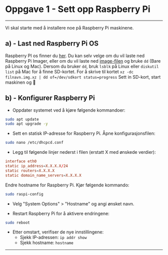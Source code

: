 # Oppgave 1 - Sett opp Raspberry Pi
---
Vi skal starte med å installere noe på Raspberry Pi maskinene.

## a) - Last ned Raspberry Pi OS
Raspberry PI os finner du [her](https://www.raspberrypi.com/software/).
Du kan selv velge om du vil laste ned Raspberry Pi Imager, eller om du vil laste ned [image-filen](https://www.raspberrypi.com/software/operating-systems/#raspberry-pi-os-32-bit) og bruke `dd` (Bare på Linux og Mac).
Dersom du bruker `dd`, bruk `lsblk` på Linux eller `diskutil list` på Mac for å finne SD-kortet. For å skrive til kortet `xz -dc filnavn.img.xz | dd of=/dev/sdkort status=progress`
Sett in SD-kort, start maskinen og :crossed_fingers:

## b) - Konfigurer Raspberry Pi

- Oppdater systemet ved å kjøre følgende kommandoer:

```bash
sudo apt update
sudo apt upgrade -y
```

- Sett en statisk IP-adresse for Raspberry Pi. Åpne konfigurasjonsfilen:

```bash
sudo nano /etc/dhcpcd.conf
```

- Legg til følgende linjer nederst i filen (erstatt X med ønskede verdier):

```conf
interface eth0
static ip_address=X.X.X.X/24
static routers=X.X.X.X
static domain_name_servers=X.X.X.X
```

Endre hostname for Raspberry Pi. Kjør følgende kommando:

```bash
sudo raspi-config
```

- Velg "System Options" > "Hostname" og angi ønsket navn.

- Restart Raspberry Pi for å aktivere endringene:

```bash
sudo reboot
```

- Etter omstart, verifiser de nye innstillingene:
  - Sjekk IP-adressen: `ip addr show`
  - Sjekk hostname: `hostname`

---
